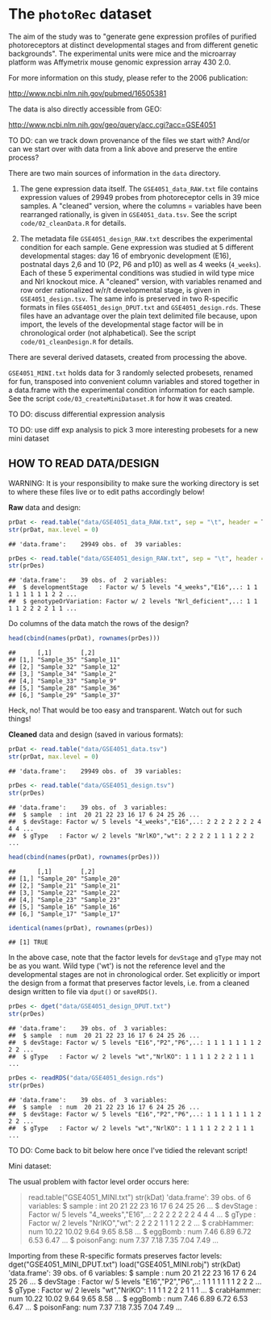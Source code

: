 The `photoRec` dataset
=================================================================

The aim of the study was to "generate gene expression profiles of purified photoreceptors at distinct developmental stages and from different genetic backgrounds". The experimental units were mice and the microarray platform was Affymetrix mouse genomic expression array 430 2.0.

For more information on this study, please refer to the 2006 publication:

http://www.ncbi.nlm.nih.gov/pubmed/16505381

The data is also directly accessible from GEO:

http://www.ncbi.nlm.nih.gov/geo/query/acc.cgi?acc=GSE4051

TO DO: can we track down provenance of the files we start with? And/or can we start over with data from a link above and preserve the entire process?

There are two main sources of information in the `data` directory.

1. The gene expression data itself. The `GSE4051_data_RAW.txt` file contains expression values of 29949 probes from photoreceptor cells in 39 mice samples. A "cleaned" version, where the columns = variables have been rearranged rationally, is given in `GSE4051_data.tsv`. See the script `code/02_cleanData.R` for details.

2. The metadata file `GSE4051_design_RAW.txt` describes the experimental condition for each sample. Gene expression was studied at 5 different developmental stages: day 16 of embryonic development (E16), postnatal days 2,6 and 10 (P2, P6 and p10) as well as 4 weeks (`4_weeks`). Each of these 5 experimental conditions was studied in wild type mice and Nrl knockout mice. A "cleaned" version, with variables renamed and row order rationalized w/r/t developmental stage, is given in `GSE4051_design.tsv`. The same info is preserved in two R-specific formats in files `GSE4051_design_DPUT.txt` and `GSE4051_design.rds`. These files have an advantage over the plain text delimited file because, upon import, the levels of the developmental stage factor will be in chronological order (not alphabetical). See the script `code/01_cleanDesign.R` for details.

There are several derived datasets, created from processing the above.

`GSE4051_MINI.txt` holds data for 3 randomly selected probesets, renamed for fun, transposed into convenient column variables and stored together in a data.frame with the experimental condition information for each sample. See the script `code/03_createMiniDataset.R` for how it was created.

TO DO: discuss differential expression analysis

TO DO: use diff exp analysis to pick 3 more interesting probesets for a new mini dataset

HOW TO READ DATA/DESIGN
------------------------

WARNING: It is your responsibility to make sure the working directory is set to where these files live or to edit paths accordingly below!

__Raw__ data and design:


```r
prDat <- read.table("data/GSE4051_data_RAW.txt", sep = "\t", header = T, row.names = 1)
str(prDat, max.level = 0)
```

```
## 'data.frame':	29949 obs. of  39 variables:
```

```r
prDes <- read.table("data/GSE4051_design_RAW.txt", sep = "\t", header = T, row.names = 1)
str(prDes)
```

```
## 'data.frame':	39 obs. of  2 variables:
##  $ developmentStage   : Factor w/ 5 levels "4_weeks","E16",..: 1 1 1 1 1 1 1 1 2 2 ...
##  $ genotypeOrVariation: Factor w/ 2 levels "Nrl_deficient",..: 1 1 1 1 2 2 2 2 1 1 ...
```


Do columns of the data match the rows of the design?


```r
head(cbind(names(prDat), rownames(prDes)))
```

```
##      [,1]        [,2]       
## [1,] "Sample_35" "Sample_11"
## [2,] "Sample_32" "Sample_12"
## [3,] "Sample_34" "Sample_2" 
## [4,] "Sample_33" "Sample_9" 
## [5,] "Sample_28" "Sample_36"
## [6,] "Sample_29" "Sample_37"
```


Heck, no! That would be too easy and transparent. Watch out for such things!

__Cleaned__ data and design (saved in various formats):


```r
prDat <- read.table("data/GSE4051_data.tsv")
str(prDat, max.level = 0)
```

```
## 'data.frame':	29949 obs. of  39 variables:
```

```r
prDes <- read.table("data/GSE4051_design.tsv")
str(prDes)
```

```
## 'data.frame':	39 obs. of  3 variables:
##  $ sample  : int  20 21 22 23 16 17 6 24 25 26 ...
##  $ devStage: Factor w/ 5 levels "4_weeks","E16",..: 2 2 2 2 2 2 2 4 4 4 ...
##  $ gType   : Factor w/ 2 levels "NrlKO","wt": 2 2 2 2 1 1 1 2 2 2 ...
```

```r
head(cbind(names(prDat), rownames(prDes)))
```

```
##      [,1]        [,2]       
## [1,] "Sample_20" "Sample_20"
## [2,] "Sample_21" "Sample_21"
## [3,] "Sample_22" "Sample_22"
## [4,] "Sample_23" "Sample_23"
## [5,] "Sample_16" "Sample_16"
## [6,] "Sample_17" "Sample_17"
```

```r
identical(names(prDat), rownames(prDes))
```

```
## [1] TRUE
```


In the above case, note that the factor levels for `devStage` and `gType` may not be as you want. Wild type ('wt') is not the reference level and the developmental stages are not in chronological order. Set explicitly or import the design from a format that preserves factor levels, i.e. from a cleaned design written to file via `dput()` or `saveRDS()`.


```r
prDes <- dget("data/GSE4051_design_DPUT.txt")
str(prDes)
```

```
## 'data.frame':	39 obs. of  3 variables:
##  $ sample  : num  20 21 22 23 16 17 6 24 25 26 ...
##  $ devStage: Factor w/ 5 levels "E16","P2","P6",..: 1 1 1 1 1 1 1 2 2 2 ...
##  $ gType   : Factor w/ 2 levels "wt","NrlKO": 1 1 1 1 2 2 2 1 1 1 ...
```

```r
prDes <- readRDS("data/GSE4051_design.rds")
str(prDes)
```

```
## 'data.frame':	39 obs. of  3 variables:
##  $ sample  : num  20 21 22 23 16 17 6 24 25 26 ...
##  $ devStage: Factor w/ 5 levels "E16","P2","P6",..: 1 1 1 1 1 1 1 2 2 2 ...
##  $ gType   : Factor w/ 2 levels "wt","NrlKO": 1 1 1 1 2 2 2 1 1 1 ...
```


TO DO: Come back to bit below here once I've tidied the relevant script!

Mini dataset:

The usual problem with factor level order occurs here:
> read.table("GSE4051_MINI.txt")
> str(kDat)
'data.frame':	39 obs. of  6 variables:
 $ sample    : int  20 21 22 23 16 17 6 24 25 26 ...
 $ devStage  : Factor w/ 5 levels "4_weeks","E16",..: 2 2 2 2 2 2 2 4 4 4 ...
 $ gType     : Factor w/ 2 levels "NrlKO","wt": 2 2 2 2 1 1 1 2 2 2 ...
 $ crabHammer: num  10.22 10.02 9.64 9.65 8.58 ...
 $ eggBomb   : num  7.46 6.89 6.72 6.53 6.47 ...
 $ poisonFang: num  7.37 7.18 7.35 7.04 7.49 ...

Importing from these R-specific formats preserves factor levels:
dget("GSE4051_MINI_DPUT.txt")
load("GSE4051_MINI.robj")
str(kDat)
'data.frame':	39 obs. of  6 variables:
 $ sample    : num  20 21 22 23 16 17 6 24 25 26 ...
 $ devStage  : Factor w/ 5 levels "E16","P2","P6",..: 1 1 1 1 1 1 1 2 2 2 ...
 $ gType     : Factor w/ 2 levels "wt","NrlKO": 1 1 1 1 2 2 2 1 1 1 ...
 $ crabHammer: num  10.22 10.02 9.64 9.65 8.58 ...
 $ eggBomb   : num  7.46 6.89 6.72 6.53 6.47 ...
 $ poisonFang: num  7.37 7.18 7.35 7.04 7.49 ...


